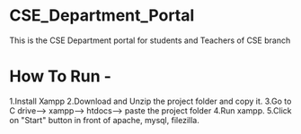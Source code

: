 # CSE_Department_Portal
This is the CSE Department portal for students and Teachers of CSE branch 

# How To Run -
1.Install Xampp
2.Download and Unzip the project folder and copy it.
3.Go to C drive--> xampp--> htdocs--> paste the project folder
4.Run xampp.
5.Click on "Start" button in front of apache, mysql, filezilla.


